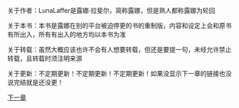 关于作者：LunaLaffer是露娜·拉斐尔，简称露娜，但是熟人都称露娜为轮回

关于本书：本书是露娜在别的平台被迫停更的书的重制版，内容和设定上会和原书有所出入，所有有出入的地方均以本书为准

关于转载：虽然大概应该也许不会有人想要转载，但还是要提一句，未经允许禁止转载，且转载时须注明来源

关于更新：不定期更新！不定期更新！不定期更新！如果没显示下一章的链接也没说完结就是还没更！

[下一章](https://github.com/LunaLaffer/SkyCity/blob/%E7%AC%AC%E4%B8%80%E5%8D%B7/%E9%87%8D%E7%94%9F%E7%9A%84%E7%81%BE%E5%8E%84.md)
